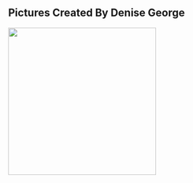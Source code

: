 Pictures Created By Denise George 
--------------------------------- 

<img height="300" width="300" src="https://lanl.github.io/docs/assets/images/nist.jpg">  

